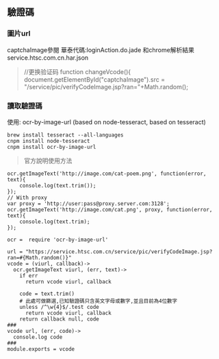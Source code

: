 ## 驗證碼


### 圖片url

captchaImage參閱 華泰代碼:loginAction.do.jade 和chrome解析結果
service.htsc.com.cn.har.json

> //更换验证码
function changeVcode(){
document.getElementById("captchaImage").src = "/service/pic/verifyCodeImage.jsp?ran="+Math.random();


### 讀取驗證碼

使用: ocr-by-image-url (based on  node-tesseract, based on tesseract)
```
brew install tesseract --all-languages
cnpm install node-tesseract
cnpm install ocr-by-image-url
```

> 官方說明使用方法
```
ocr.getImageText('http://image.com/cat-poem.png', function(error, text){
    console.log(text.trim());
});
// With proxy
var proxy = 'http://user:pass@proxy.server.com:3128';
ocr.getImageText('http://image.com/cat.png', proxy, function(error, text){
    console.log(text.trim);
});
```


    ocr =  require 'ocr-by-image-url'

    url = "https://service.htsc.com.cn/service/pic/verifyCodeImage.jsp?ran=#{Math.random()}"
    vcode = (viurl, callback)->
      ocr.getImageText viurl, (err, text)->
        if err
          return vcode viurl, callback

        code = text.trim()
        # 此處可做篩選,已知驗證碼只含英文字母或數字,並且目前為4位數字
        unless /^\w{4}$/.test code 
          return vcode viurl, callback
        return callback null, code
    ###
    vcode url, (err, code)->
      console.log code
    ###
    module.exports = vcode
